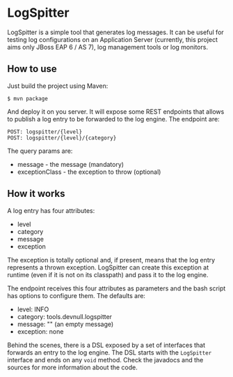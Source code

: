 LogSpitter
==========

LogSpitter is a simple tool that generates log messages. It can be useful for testing log configurations on an Application Server (currently, this project aims only JBoss EAP 6 / AS 7), log management tools or log monitors.

## How to use

Just build the project using Maven:

    $ mvn package

And deploy it on you server. It will expose some REST endpoints that allows to publish a log entry to be forwarded to the log engine. The endpoint are:

    POST: logspitter/{level}
    POST: logspitter/{level}/{category}

The query params are:

- message - the message (mandatory)
- exceptionClass - the exception to throw (optional)

## How it works

A log entry has four attributes:

- level
- category
- message
- exception

The exception is totally optional and, if present, means that the log entry represents a thrown exception. LogSpitter can create this exception at runtime (even if it is not on its classpath) and pass it to the log engine.

The endpoint receives this four attributes as parameters and the bash script has options to configure them. The defaults are:

- level: INFO
- category: tools.devnull.logspitter
- message: "" (an empty message)
- exception: none

Behind the scenes, there is a DSL exposed by a set of interfaces that forwards an entry to the log engine. The DSL starts with the `LogSpitter` interface and ends on any `void` method. Check the javadocs and the sources for more information about the code.
